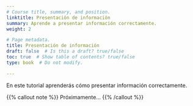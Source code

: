 ```yaml
---
# Course title, summary, and position.
linktitle: Presentación de información
summary: Aprende a presentar información correctamente.
weight: 2

# Page metadata.
title: Presentación de información
draft: false  # Is this a draft? true/false
toc: true  # Show table of contents? true/false
type: book  # Do not modify.

---
```


En este tutorial aprenderás cómo presentar información correctamente.

{{% callout note %}}
Próximamente...
{{% /callout %}}


